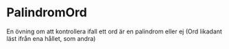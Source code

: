 # PalindromOrd
En övning om att kontrollera ifall ett ord är en palindrom eller ej (Ord likadant läst ifrån ena hållet, som andra)
